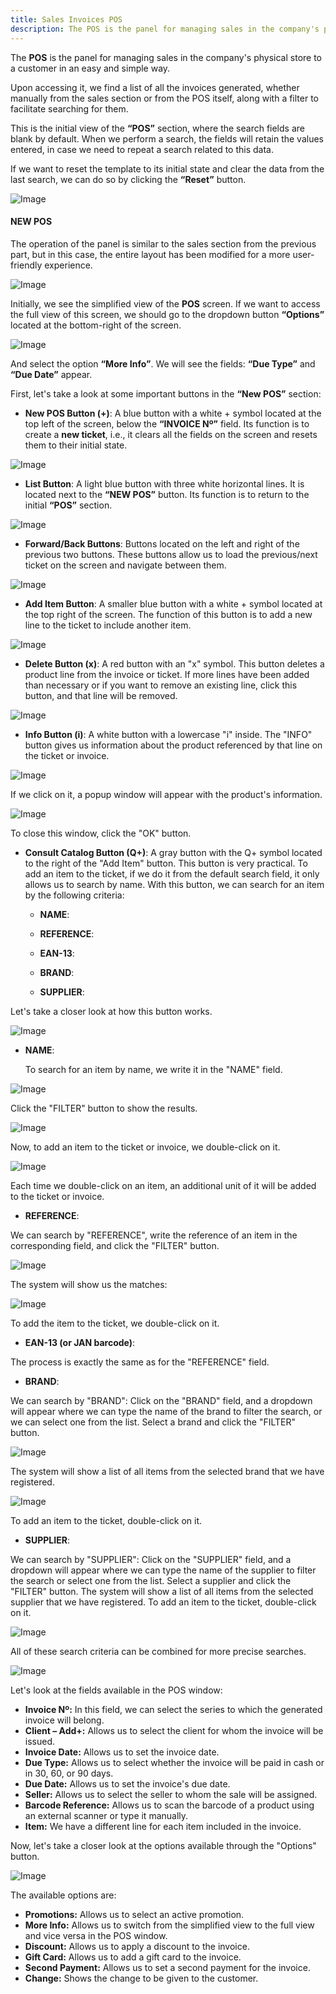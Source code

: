 ```yaml
---
title: Sales Invoices POS
description: The POS is the panel for managing sales in the company's physical store to a customer in an easy and simple way.
---
```


The **POS** is the panel for managing sales in the company's physical store to a customer in an easy and simple way.

Upon accessing it, we find a list of all the invoices generated, whether manually from the sales section or from the POS itself, along with a filter to facilitate searching for them.

This is the initial view of the **“POS”** section, where the search fields are blank by default. When we perform a search, the fields will retain the values entered, in case we need to repeat a search related to this data.

If we want to reset the template to its initial state and clear the data from the last search, we can do so by clicking the **“Reset”** button.

![Image](../../../../assets/tu_empresa/tpv1.png)

#### NEW POS

The operation of the panel is similar to the sales section from the previous part, but in this case, the entire layout has been modified for a more user-friendly experience.

![Image](../../../../assets/tu_empresa/tpv2.png)

Initially, we see the simplified view of the **POS** screen. If we want to access the full view of this screen, we should go to the dropdown button **“Options”** located at the bottom-right of the screen.

![Image](../../../../assets/tu_empresa/tpv3.png)

And select the option **“More Info”**. We will see the fields: **“Due Type”** and **“Due Date”** appear.

First, let's take a look at some important buttons in the **“New POS”** section:

- **New POS Button (+)**: A blue button with a white + symbol located at the top left of the screen, below the **“INVOICE Nº”** field. Its function is to create a **new ticket**, i.e., it clears all the fields on the screen and resets them to their initial state.

![Image](../../../../assets/tu_empresa/tpv4.png)

- **List Button**: A light blue button with three white horizontal lines. It is located next to the **“NEW POS”** button. Its function is to return to the initial **“POS”** section.

![Image](../../../../assets/tu_empresa/tpv5.png)

- **Forward/Back Buttons**: Buttons located on the left and right of the previous two buttons. These buttons allow us to load the previous/next ticket on the screen and navigate between them.

![Image](../../../../assets/tu_empresa/tpv6.png)

- **Add Item Button**: A smaller blue button with a white + symbol located at the top right of the screen. The function of this button is to add a new line to the ticket to include another item.

![Image](../../../../assets/tu_empresa/tpv7.png)

- **Delete Button (x)**: A red button with an "x" symbol. This button deletes a product line from the invoice or ticket. If more lines have been added than necessary or if you want to remove an existing line, click this button, and that line will be removed.

![Image](../../../../assets/tu_empresa/tpv8.png)

- **Info Button (i)**: A white button with a lowercase "i" inside. The "INFO" button gives us information about the product referenced by that line on the ticket or invoice.

![Image](../../../../assets/tu_empresa/tpv9.png)

If we click on it, a popup window will appear with the product's information.

![Image](../../../../assets/tu_empresa/tpv10.png)

To close this window, click the "OK" button.

- **Consult Catalog Button (Q+)**: A gray button with the Q+ symbol located to the right of the "Add Item" button. This button is very practical. To add an item to the ticket, if we do it from the default search field, it only allows us to search by name. With this button, we can search for an item by the following criteria:

  - **NAME**:
  
  - **REFERENCE**:
  
  - **EAN-13**:
  
  - **BRAND**:
  
  - **SUPPLIER**:

Let's take a closer look at how this button works.

![Image](../../../../assets/tu_empresa/tpvnuevo11.png)

- **NAME**:

  To search for an item by name, we write it in the "NAME" field.

![Image](../../../../assets/tu_empresa/tvp12.png)

  Click the "FILTER" button to show the results.

![Image](../../../../assets/tu_empresa/tpv13.png)

Now, to add an item to the ticket or invoice, we double-click on it.

![Image](../../../../assets/tu_empresa/tpv14.png)

Each time we double-click on an item, an additional unit of it will be added to the ticket or invoice.

- **REFERENCE**:

We can search by "REFERENCE", write the reference of an item in the corresponding field, and click the "FILTER" button.

![Image](../../../../assets/tu_empresa/tpv15.png)

The system will show us the matches:

![Image](../../../../assets/tu_empresa/tpv16.png)

To add the item to the ticket, we double-click on it.

- **EAN-13 (or JAN barcode)**:

The process is exactly the same as for the "REFERENCE" field.

- **BRAND**:

We can search by "BRAND": Click on the "BRAND" field, and a dropdown will appear where we can type the name of the brand to filter the search, or we can select one from the list. Select a brand and click the "FILTER" button.

![Image](../../../../assets/tu_empresa/tpv17.png)

The system will show a list of all items from the selected brand that we have registered.

![Image](../../../../assets/tu_empresa/tpv18.png)

To add an item to the ticket, double-click on it.

- **SUPPLIER**:

We can search by "SUPPLIER": Click on the "SUPPLIER" field, and a dropdown will appear where we can type the name of the supplier to filter the search or select one from the list. Select a supplier and click the "FILTER" button. The system will show a list of all items from the selected supplier that we have registered. To add an item to the ticket, double-click on it.

![Image](../../../../assets/tu_empresa/tpv19.png)

All of these search criteria can be combined for more precise searches.

![Image](../../../../assets/tu_empresa/tpv20.png)

Let's look at the fields available in the POS window:

- **Invoice Nº:** In this field, we can select the series to which the generated invoice will belong.
- **Client – Add+:** Allows us to select the client for whom the invoice will be issued.
- **Invoice Date:** Allows us to set the invoice date.
- **Due Type:** Allows us to select whether the invoice will be paid in cash or in 30, 60, or 90 days.
- **Due Date:** Allows us to set the invoice's due date.
- **Seller:** Allows us to select the seller to whom the sale will be assigned.
- **Barcode Reference:** Allows us to scan the barcode of a product using an external scanner or type it manually.
- **Item:** We have a different line for each item included in the invoice.

Now, let's take a closer look at the options available through the "Options" button.

![Image](../../../../assets/tu_empresa/tpv21.png)

The available options are:

- **Promotions:** Allows us to select an active promotion.
- **More Info:** Allows us to switch from the simplified view to the full view and vice versa in the POS window.
- **Discount:** Allows us to apply a discount to the invoice.
- **Gift Card:** Allows us to add a gift card to the invoice.
- **Second Payment:** Allows us to set a second payment for the invoice.
- **Change:** Shows the change to be given to the customer.
